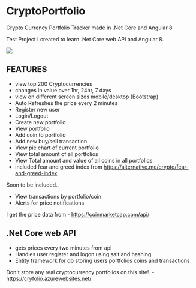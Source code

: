 # CryptoPortfolio
Crypto Currency Portfolio Tracker made in .Net Core and Angular 8

Test Project I created to learn .Net Core web API and Angular 8.

<img src="Screenshot-2019-12-09-at-11.29.47.png" >

FEATURES
--------

* view top 200 Cryptocurrencies
* changes in value over 1hr, 24hr, 7 days
* view on different screen sizes mobile/desktop (Bootstrap)
* Auto Refreshes the price every 2 minutes
* Register new user
* Login/Logout
* Create new portfolio
* View portfolio
* Add coin to portfolio
* Add new buy/sell transaction
* View pie chart of current portfolio
* View total amount of all portfolios
* View Total amount and value of all coins in all portfolios
* included fear and greed index from https://alternative.me/crypto/fear-and-greed-index

Soon to be included..
* View transactions by portfolio/coin
* Alerts for price notifications


I get the price data from - https://coinmarketcap.com/api/


.Net Core web API
-----------------

* gets prices every two minutes from api
* Handles user register and logon using salt and hashing
* Entity framework for db storing users portfolios coins and transactions


Don't store any real cryptocurrency portfolios on this site!. - https://cryfolio.azurewebsites.net/
